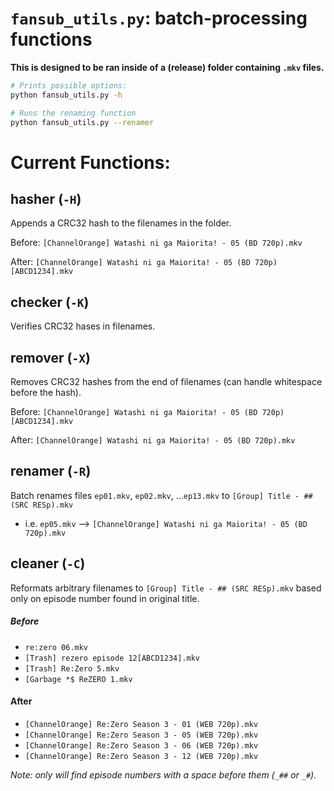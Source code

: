 # `fansub_utils.py`: batch-processing functions

**This is designed to be ran inside of a (release) folder containing `.mkv` files.**

```sh
# Prints possible options:
python fansub_utils.py -h

# Runs the renaming function
python fansub_utils.py --renamer
```

# Current Functions:

## hasher (`-H`)
Appends a CRC32 hash to the filenames in the folder.

Before: `[ChannelOrange] Watashi ni ga Maiorita! - 05 (BD 720p).mkv`

After: `[ChannelOrange] Watashi ni ga Maiorita! - 05 (BD 720p) [ABCD1234].mkv`

## checker (`-K`)
Verifies CRC32 hases in filenames.

## remover (`-X`)
Removes CRC32 hashes from the end of filenames (can handle whitespace before the hash).

Before:  `[ChannelOrange] Watashi ni ga Maiorita! - 05 (BD 720p) [ABCD1234].mkv`

After:  `[ChannelOrange] Watashi ni ga Maiorita! - 05 (BD 720p).mkv`

## renamer (`-R`)
Batch renames files `ep01.mkv`, `ep02.mkv`, ...`ep13.mkv` to `[Group] Title - ## (SRC RESp).mkv`
- i.e. `ep05.mkv` --> `[ChannelOrange] Watashi ni ga Maiorita! - 05 (BD 720p).mkv`

## cleaner (`-C`)
Reformats arbitrary filenames to `[Group] Title - ## (SRC RESp).mkv` based only on episode number found in original
 title.
 
##### Before

- `re:zero 06.mkv`
- `[Trash] rezero episode 12[ABCD1234].mkv`
- `[Trash] Re:Zero 5.mkv`
- `[Garbage *$ ReZERO 1.mkv`

#### After

- `[ChannelOrange] Re:Zero Season 3 - 01 (WEB 720p).mkv`
- `[ChannelOrange] Re:Zero Season 3 - 05 (WEB 720p).mkv`
- `[ChannelOrange] Re:Zero Season 3 - 06 (WEB 720p).mkv`
- `[ChannelOrange] Re:Zero Season 3 - 12 (WEB 720p).mkv`

*Note: only will find episode numbers with a space before them (`_##` or `_#`).*
